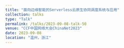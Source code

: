 ```yaml
---
title: "面向边缘智能的Serverless云原生协同调度系统与应用"
collection: talks
type: "Talk"
permalink: /talks/2023-09-08-talk-50
venue: "CCF中国网络大会ChinaNet2023"
date: 2023-09-08
location: "温州，浙江"
---
```


